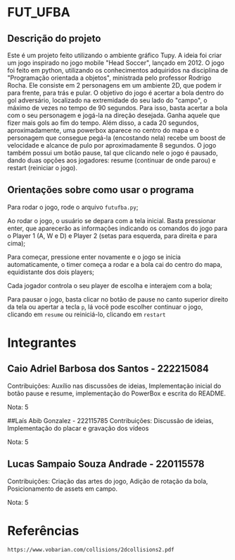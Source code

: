 # FUT_UFBA

## Descrição do projeto
Este é um projeto feito utilizando o ambiente gráfico Tupy. A ideia foi criar um jogo inspirado no jogo mobile "Head Soccer", lançado em 2012. O jogo foi feito em python, utilizando os conhecimentos adquiridos na disciplina de "Programação orientada a objetos", ministrada pelo professor Rodrigo Rocha. Ele consiste em 2 personagens em um ambiente 2D, que podem ir para frente, para trás e pular. O objetivo do jogo é acertar a bola dentro do gol adversário, localizado na extremidade do seu lado do "campo", o máximo de vezes no tempo de 90 segundos. Para isso, basta acertar a bola com o seu personagem e jogá-la na direção desejada. Ganha aquele que fizer mais gols ao fim do tempo. Além disso, a cada 20 segundos, aproximadamente, uma powerbox aparece no centro do mapa e o personagem que consegue pegá-la (encostando nela) recebe um boost de velocidade e alcance de pulo por aproximadamente 8 segundos. O jogo também possui um botão pause, tal que clicando nele o jogo é pausado, dando duas opções aos jogadores: resume (continuar de onde parou) e restart (reiniciar o jogo).

## Orientações sobre como usar o programa
Para rodar o jogo, rode o arquivo `futufba.py`;

Ao rodar o jogo, o usuário se depara com a tela inicial. Basta pressionar enter, que aparecerão as informações indicando os comandos do jogo para o Player 1 (A, W e D) e Player 2 (setas para esquerda, para direita e para cima);

Para começar, pressione enter novamente e o jogo se inicia automaticamente, o timer começa a rodar e a bola cai do centro do mapa, equidistante dos dois players;

Cada jogador controla o seu player de escolha e interajem com a bola;

Para pausar o jogo, basta clicar no botão de pause no canto superior direito da tela ou apertar a tecla `p`, lá você pode escolher continuar o jogo, clicando em `resume` ou reiniciá-lo, clicando em `restart`

# Integrantes
## Caio Adriel Barbosa dos Santos - 222215084
Contribuições: Auxílio nas discussões de ideias, Implementação inicial do botão pause e resume, implementação do PowerBox e escrita do README.

Nota: 5

##Laís Abib Gonzalez - 222115785
Contribuições: Discussão de ideias, Implementação do placar e gravação dos vídeos

Nota: 5

## Lucas Sampaio Souza Andrade - 220115578
Contribuições: Criação das artes do jogo, Adição de rotação da bola, Posicionamento de assets em campo.

Nota: 5

# Referências
```sh
https://www.vobarian.com/collisions/2dcollisions2.pdf
```

